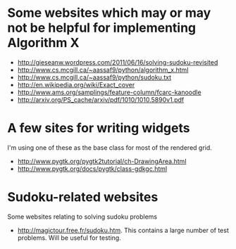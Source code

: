Some websites which may or may not be helpful for implementing Algorithm X
==========================================================================

* <http://gieseanw.wordpress.com/2011/06/16/solving-sudoku-revisited>
* <http://www.cs.mcgill.ca/~aassaf9/python/algorithm_x.html>
* <http://www.cs.mcgill.ca/~aassaf9/python/sudoku.txt>
* <http://en.wikipedia.org/wiki/Exact_cover>
* <http://www.ams.org/samplings/feature-column/fcarc-kanoodle>
* <http://arxiv.org/PS_cache/arxiv/pdf/1010/1010.5890v1.pdf>

A few sites for writing widgets
===============================

I'm using one of these as the base class for most of the rendered grid.

* <http://www.pygtk.org/pygtk2tutorial/ch-DrawingArea.html>
* <http://www.pygtk.org/docs/pygtk/class-gdkgc.html>

Sudoku-related websites
=======================

Some websites relating to solving sudoku problems

* <http://magictour.free.fr/sudoku.htm>. This contains a large number of test problems. Will be useful for testing.